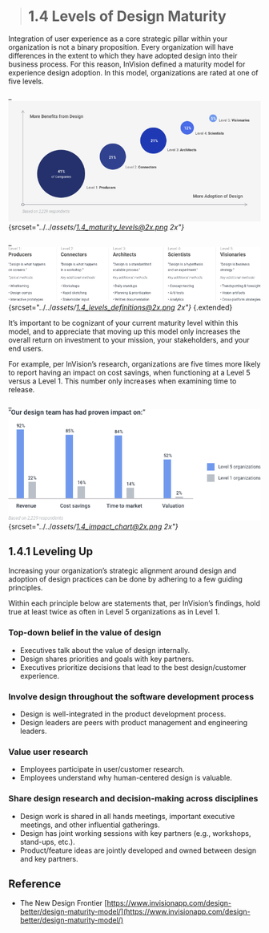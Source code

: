 > # **1.4** Levels of Design Maturity


Integration of user experience as a core strategic pillar within your organization is not a binary proposition. Every organization will have differences in the extent to which they have adopted design into their business process. For this reason, InVision defined a maturity model for experience design adoption. In this model, organizations are rated at one of five levels.


_![1.4.1](../_assets/1.4_maturity_levels.png){srcset="../../_assets/1.4_maturity_levels@2x.png 2x"}_

_![1.4.2](../_assets/1.4_levels_definitions.png){srcset="../../_assets/1.4_levels_definitions@2x.png 2x"}_
{.extended}

It’s important to be cognizant of your current maturity level within this model, and to appreciate that moving up this model only increases the overall return on investment to your mission, your stakeholders, and your end users.

For example, per InVision’s research, organizations are five times more likely to report having an impact on cost savings, when functioning at a Level 5 versus a Level 1. This number only increases when examining time to release.


_![1.4.3](../_assets/1.4_impact_chart.png){srcset="../../_assets/1.4_impact_chart@2x.png 2x"}_

## 1.4.1 Leveling Up

Increasing your organization’s strategic alignment around design and adoption of design practices can be done by adhering to a few guiding principles.

Within each principle below are statements that, per InVision’s findings, hold true at least twice as often in Level 5 organizations as in Level 1.

### Top-down belief in the value of design
- Executives talk about the value of design internally.
- Design shares priorities and goals with key partners.
- Executives prioritize decisions that lead to the best design/customer experience.

### Involve design throughout the software development process
- Design is well-integrated in the product development process.
- Design leaders are peers with product management and engineering leaders.

### Value user research
- Employees participate in user/customer research.
- Employees understand why human-centered design is valuable.

### Share design research and decision-making across disciplines
- Design work is shared in all hands meetings, important executive meetings, and other influential gatherings.
- Design has joint working sessions with key partners (e.g., workshops, stand-ups, etc.).
- Product/feature ideas are jointly developed and owned between design and key partners.


## Reference

- The New Design Frontier [https://www.invisionapp.com/design-better/design-maturity-model/](https://www.invisionapp.com/design-better/design-maturity-model/)

